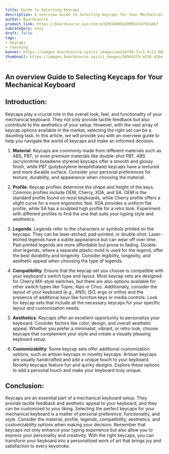 ```yaml
---
title: Guide to Selecting Keycaps
description: A overview Guide to Selecting Keycaps for Your Mechanical Keyboard
author: Boardsource
product_link: https://boardsource.xyz/store/63556905b19995534795a4b7
subcategory: easy
draft: false
tags: 
- keycaps
- learning
banner: https://images.boardsource.xyz/v1_images/ee2a5f60-5cc5-4c21-86a7-d88dcd7f3248.jpg
thumbnail: https://images.boardsource.xyz/v1_images/349462fb-e530-41be-b2c0-66b7f258e46e.jpg
---
```


## An overview Guide to Selecting Keycaps for Your Mechanical Keyboard

## Introduction:
Keycaps play a crucial role in the overall look, feel, and functionality of your mechanical keyboard. They not only provide tactile feedback but also contribute to the aesthetics of your setup. However, with the vast array of keycap options available in the market, selecting the right set can be a daunting task. In this article, we will provide you with an overview guide to help you navigate the world of keycaps and make an informed decision.

1. **Material**:
Keycaps are commonly made from different materials such as ABS, PBT, or even premium materials like double-shot PBT. ABS (acrylonitrile butadiene styrene) keycaps offer a smooth and glossy finish, while PBT (polybutylene terephthalate) keycaps have a textured and more durable surface. Consider your personal preferences for texture, durability, and appearance when choosing the material.

2. **Profile**:
Keycap profiles determine the shape and height of the keys. Common profiles include OEM, Cherry, XDA, and SA. OEM is the standard profile found on most keyboards, while Cherry profile offers a slight curve for a more ergonomic feel. XDA provides a uniform flat profile, while SA has a sculpted high profile for a retro look. Experiment with different profiles to find the one that suits your typing style and aesthetics.

3. **Legends**:
Legends refer to the characters or symbols printed on the keycaps. They can be laser-etched, pad-printed, or double-shot. Laser-etched legends have a subtle appearance but can wear off over time. Pad-printed legends are more affordable but prone to fading. Double-shot legends, where a separate plastic mold is used for the legend, offer the best durability and longevity. Consider legibility, longevity, and aesthetic appeal when choosing the type of legends.

4. **Compatibility**:
Ensure that the keycap set you choose is compatible with your keyboard's switch type and layout. Most keycap sets are designed for Cherry MX-style switches, but there are also options available for other switch types like Topre, Alps or Choc. Additionally, consider the layout of your keyboard (e.g., ANSI, ISO, ergo or ortho) and the presence of additional keys like function keys or media controls. Look for keycap sets that include all the necessary keycaps for your specific layout and customization needs.

5. **Aesthetics**:
Keycaps offer an excellent opportunity to personalize your keyboard. Consider factors like color, design, and overall aesthetic appeal. Whether you prefer a minimalist, vibrant, or retro look, choose keycaps that complement your style and create a visually pleasing keyboard setup.

6. **Customizability**:
Some keycap sets offer additional customization options, such as artisan keycaps or novelty keycaps. Artisan keycaps are usually handcrafted and add a unique touch to your keyboard. Novelty keycaps feature fun and quirky designs. Explore these options to add a personal touch and make your keyboard truly unique.

## Conclusion:
Keycaps are an essential part of a mechanical keyboard setup. They provide tactile feedback and aesthetic appeal to your keyboard, and they can be customized to your liking.
Selecting the perfect keycaps for your mechanical keyboard is a matter of personal preference, functionality, and style. Consider the material, profile, legends, compatibility, aesthetics, and customizability options when making your decision. Remember that keycaps not only enhance your typing experience but also allow you to express your personality and creativity. With the right keycaps, you can transform your keyboard into a personalized work of art that brings joy and satisfaction to every keystroke.